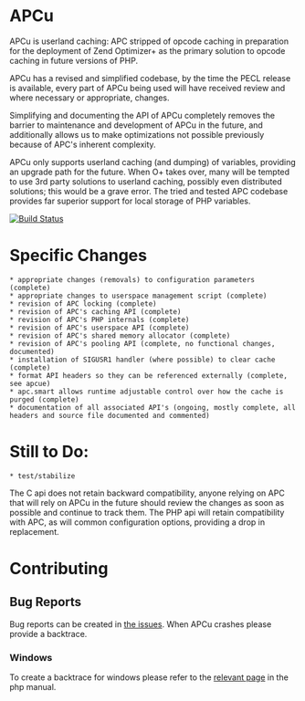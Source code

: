 
APCu
====

APCu is userland caching: APC stripped of opcode caching in preparation for the deployment of Zend Optimizer+ as the primary solution to opcode caching in future versions of PHP.

APCu has a revised and simplified codebase, by the time the PECL release is available, every part of APCu being used will have received review and where necessary or appropriate, changes.

Simplifying and documenting the API of APCu completely removes the barrier to maintenance and development of APCu in the future, and additionally allows us to make optimizations not possible previously because of APC's inherent complexity.

APCu only supports userland caching (and dumping) of variables, providing an upgrade path for the future. When O+ takes over, many will be tempted to use 3rd party solutions to userland caching, possibly even distributed solutions; this would be a grave error. The tried and tested APC codebase provides far superior support for local storage of PHP variables.

[![Build Status](https://travis-ci.org/krakjoe/apcu.svg?branch=simplify)](https://travis-ci.org/krakjoe/apcu)

Specific Changes
================

    * appropriate changes (removals) to configuration parameters (complete)
    * appropriate changes to userspace management script (complete)
	* revision of APC locking (complete)
    * revision of APC's caching API (complete)
    * revision of APC's PHP internals (complete)
    * revision of APC's userspace API (complete)
    * revision of APC's shared memory allocator (complete)
    * revision of APC's pooling API (complete, no functional changes, documented)
    * installation of SIGUSR1 handler (where possible) to clear cache (complete)
    * format API headers so they can be referenced externally (complete, see apcue)
    * apc.smart allows runtime adjustable control over how the cache is purged (complete)
    * documentation of all associated API's (ongoing, mostly complete, all headers and source file documented and commented)

Still to Do:
============

	* test/stabilize

The C api does not retain backward compatibility, anyone relying on APC that will rely on APCu in the future should review the changes as soon as possible and continue to track them.
The PHP api will retain compatibility with APC, as will common configuration options, providing a drop in replacement.

Contributing
============

## Bug Reports ##
Bug reports can be created in [the issues](https://github.com/krakjoe/apcu/issues). When APCu crashes please provide a backtrace.

### Windows ###
To create a backtrace for windows please refer to the [relevant page](https://bugs.php.net/bugs-generating-backtrace-win32.php) in the php manual.
